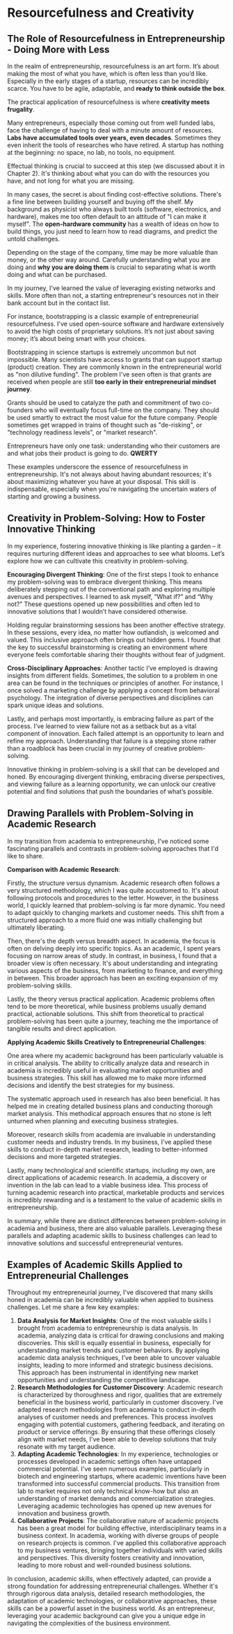 # Resourcefulness and Creativity

## The Role of Resourcefulness in Entrepreneurship - Doing More with Less

In the realm of entrepreneurship, resourcefulness is an art form. It’s about making the most of what you have, which is often less than you’d like. Especially in the early stages of a startup, resources can be incredibly scarce. You have to be agile, adaptable, and **ready to think outside the box**.

The practical application of resourcefulness is where **creativity meets frugality**. 

Many entrepreneurs, especially those coming out from well funded labs, face the challenge of having to deal with a minute amount of resources. **Labs have accumulated tools over years, even decades**. Sometimes they even inherit the tools of researches who have retired. A startup has nothing at the beginning: no space, no lab, no tools, no equipment. 

Effectual thinking is crucial to succeed at this step (we discussed about it in Chapter 2). It's thinking about what you can do with the resources you have, and not long for what you are missing. 

In many cases, the secret is about finding cost-effective solutions. There's a fine line between building yourself and buying off the shelf. My background as physicist who always built tools (software, electronics, and hardware), makes me too often default to an attitude of "I can make it myself". The **open-hardware community** has a wealth of ideas on how to build things, you just need to learn how to read diagrams, and predict the untold challenges. 

Depending on the stage of the company, time may be more valuable than money, or the other way around. Carefully understanding what you are doing and **why you are doing them** is crucial to separating what is worth doing and what can be purchased. 

In my journey, I've learned the value of leveraging existing networks and skills. More often than not, a starting entrepreneur's resources not in their bank account but in the contact list.

For instance, bootstrapping is a classic example of entrepreneurial resourcefulness. I've used open-source software and hardware extensively to avoid the high costs of proprietary solutions. It’s not just about saving money; it’s about being smart with your choices. 

Bootstrapping in science startups is extremely uncommon but not impossible. Many scientists have access to grants that can support startup (product) creation. They are commonly known in the entrepreneurial world as "non dilutive funding". The problem I've seen often is that grants are received when people are still **too early in their entrepreneurial mindset journey**. 

Grants should be used to catalyze the path and commitment of two co-founders who will eventually focus full-time on the company. They should be used smartly to extract the most value for the future company. People sometimes get wrapped in trains of thought such as "de-risking", or "technology readiness levels", or "market research". 

Entrepreneurs have only one task: understanding who their customers are and what jobs their product is going to do. **QWERTY**

These examples underscore the essence of resourcefulness in entrepreneurship. It's not always about having abundant resources; it's about maximizing whatever you have at your disposal. This skill is indispensable, especially when you're navigating the uncertain waters of starting and growing a business.
## Creativity in Problem-Solving: How to Foster Innovative Thinking

In my experience, fostering innovative thinking is like planting a garden – it requires nurturing different ideas and approaches to see what blooms. Let’s explore how we can cultivate this creativity in problem-solving.

**Encouraging Divergent Thinking**: One of the first steps I took to enhance my problem-solving was to embrace divergent thinking. This means deliberately stepping out of the conventional path and exploring multiple avenues and perspectives. I learned to ask myself, “What if?” and “Why not?” These questions opened up new possibilities and often led to innovative solutions that I wouldn’t have considered otherwise.

Holding regular brainstorming sessions has been another effective strategy. In these sessions, every idea, no matter how outlandish, is welcomed and valued. This inclusive approach often brings out hidden gems. I found that the key to successful brainstorming is creating an environment where everyone feels comfortable sharing their thoughts without fear of judgment.

**Cross-Disciplinary Approaches**: Another tactic I’ve employed is drawing insights from different fields. Sometimes, the solution to a problem in one area can be found in the techniques or principles of another. For instance, I once solved a marketing challenge by applying a concept from behavioral psychology. The integration of diverse perspectives and disciplines can spark unique ideas and solutions.

Lastly, and perhaps most importantly, is embracing failure as part of the process. I’ve learned to view failure not as a setback but as a vital component of innovation. Each failed attempt is an opportunity to learn and refine my approach. Understanding that failure is a stepping stone rather than a roadblock has been crucial in my journey of creative problem-solving.

Innovative thinking in problem-solving is a skill that can be developed and honed. By encouraging divergent thinking, embracing diverse perspectives, and viewing failure as a learning opportunity, we can unlock our creative potential and find solutions that push the boundaries of what’s possible.
## Drawing Parallels with Problem-Solving in Academic Research

In my transition from academia to entrepreneurship, I've noticed some fascinating parallels and contrasts in problem-solving approaches that I'd like to share.

**Comparison with Academic Research**:

Firstly, the structure versus dynamism. Academic research often follows a very structured methodology, which I was quite accustomed to. It's about following protocols and procedures to the letter. However, in the business world, I quickly learned that problem-solving is far more dynamic. You need to adapt quickly to changing markets and customer needs. This shift from a structured approach to a more fluid one was initially challenging but ultimately liberating.

Then, there's the depth versus breadth aspect. In academia, the focus is often on delving deeply into specific topics. As an academic, I spent years focusing on narrow areas of study. In contrast, in business, I found that a broader view is often necessary. It's about understanding and integrating various aspects of the business, from marketing to finance, and everything in between. This broader approach has been an exciting expansion of my problem-solving skills.

Lastly, the theory versus practical application. Academic problems often tend to be more theoretical, while business problems usually demand practical, actionable solutions. This shift from theoretical to practical problem-solving has been quite a journey, teaching me the importance of tangible results and direct application.

**Applying Academic Skills Creatively to Entrepreneurial Challenges**:

One area where my academic background has been particularly valuable is in critical analysis. The ability to critically analyze data and research in academia is incredibly useful in evaluating market opportunities and business strategies. This skill has allowed me to make more informed decisions and identify the best strategies for my business.

The systematic approach used in research has also been beneficial. It has helped me in creating detailed business plans and conducting thorough market analysis. This methodical approach ensures that no stone is left unturned when planning and executing business strategies.

Moreover, research skills from academia are invaluable in understanding customer needs and industry trends. In my business, I've applied these skills to conduct in-depth market research, leading to better-informed decisions and more targeted strategies.

Lastly, many technological and scientific startups, including my own, are direct applications of academic research. In academia, a discovery or invention in the lab can lead to a viable business idea. This process of turning academic research into practical, marketable products and services is incredibly rewarding and is a testament to the value of academic skills in entrepreneurship.

In summary, while there are distinct differences between problem-solving in academia and business, there are also valuable parallels. Leveraging these parallels and adapting academic skills to business challenges can lead to innovative solutions and successful entrepreneurial ventures.
## Examples of Academic Skills Applied to Entrepreneurial Challenges

Throughout my entrepreneurial journey, I've discovered that many skills honed in academia can be incredibly valuable when applied to business challenges. Let me share a few key examples:

1. **Data Analysis for Market Insights**: One of the most valuable skills I brought from academia to entrepreneurship is data analysis. In academia, analyzing data is critical for drawing conclusions and making discoveries. This skill is equally essential in business, especially for understanding market trends and customer behaviors. By applying academic data analysis techniques, I've been able to uncover valuable insights, leading to more informed and strategic business decisions. This approach has been instrumental in identifying new market opportunities and understanding the competitive landscape.
2. **Research Methodologies for Customer Discovery**: Academic research is characterized by thoroughness and rigor, qualities that are extremely beneficial in the business world, particularly in customer discovery. I've adapted research methodologies from academia to conduct in-depth analyses of customer needs and preferences. This process involves engaging with potential customers, gathering feedback, and iterating on product or service offerings. By ensuring that these offerings closely align with market needs, I've been able to develop solutions that truly resonate with my target audience.
3. **Adapting Academic Technologies**: In my experience, technologies or processes developed in academic settings often have untapped commercial potential. I've seen numerous examples, particularly in biotech and engineering startups, where academic inventions have been transformed into successful commercial products. This transition from lab to market requires not only technical know-how but also an understanding of market demands and commercialization strategies. Leveraging academic technologies has opened up new avenues for innovation and business growth.
4. **Collaborative Projects**: The collaborative nature of academic projects has been a great model for building effective, interdisciplinary teams in a business context. In academia, working with diverse groups of people on research projects is common. I've applied this collaborative approach to my business ventures, bringing together individuals with varied skills and perspectives. This diversity fosters creativity and innovation, leading to more robust and well-rounded business solutions.

In conclusion, academic skills, when effectively adapted, can provide a strong foundation for addressing entrepreneurial challenges. Whether it's through rigorous data analysis, detailed research methodologies, the adaptation of academic technologies, or collaborative approaches, these skills can be a powerful asset in the business world. As an entrepreneur, leveraging your academic background can give you a unique edge in navigating the complexities of the business environment.